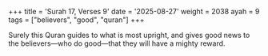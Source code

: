 +++
title = 'Surah 17, Verses 9'
date = '2025-08-27'
weight = 2038
ayah = 9
tags = ["believers", "good", "quran"]
+++

Surely this Quran guides to what is most upright, and gives good news to the believers—who do good—that they will have a mighty reward.
